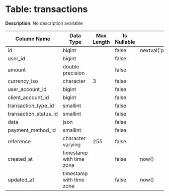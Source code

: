 # Table: transactions

**Description**: No description available

| Column Name | Data Type | Max Length | Is Nullable | Default | Primary Key | Foreign Key |
|-------------|-----------|------------|-------------|---------|-------------|-------------|
| id | bigint |  | false | nextval('payments.transactions_id_seq'::regclass) | transactions | transactions |
| user_id | bigint |  | false |  |  |  |
| amount | double precision |  | false |  |  |  |
| currency_iso | character | 3 | false |  |  |  |
| user_account_id | bigint |  | false |  |  |  |
| client_account_id | bigint |  | false |  |  |  |
| transaction_type_id | smallint |  | false |  |  |  |
| transaction_status_id | smallint |  | false |  |  |  |
| data | json |  | false |  |  |  |
| payment_method_id | smallint |  | false |  |  |  |
| reference | character varying | 255 | false |  |  |  |
| created_at | timestamp with time zone |  | false | now() |  |  |
| updated_at | timestamp with time zone |  | false | now() |  |  |
